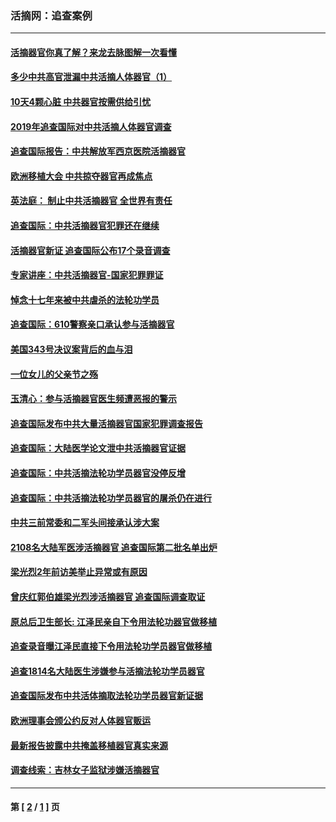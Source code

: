 ### 活摘网：追查案例
---
#### [活摘器官你真了解？来龙去脉图解一次看懂](../../pages/nf5880/n13013820.md?04280430) 
#### [多少中共高官泄漏中共活摘人体器官（1）](../../pages/nf5880/n12671234.md?04280430) 
#### [10天4颗心脏 中共器官按需供给引忧](../../pages/nf5880/n12326366.md?04280430) 
#### [2019年追查国际对中共活摘人体器官调查](../../pages/nf5880/n11917733.md?04280430) 
#### [追查国际报告：中共解放军西京医院活摘器官](../../pages/nf5880/n11838359.md?04280430) 
#### [欧洲移植大会 中共掠夺器官再成焦点](../../pages/nf5880/n11538883.md?04280430) 
#### [英法庭： 制止中共活摘器官 全世界有责任](../../pages/nf5880/n11330691.md?04280430) 
#### [追查国际：中共活摘器官犯罪还在继续](../../pages/nf5880/n11218301.md?04280430) 
#### [活摘器官新证 追查国际公布17个录音调查](../../pages/nf5880/n10897744.md?04280430) 
#### [专家讲座：中共活摘器官-国家犯罪罪证](../../pages/nf5880/n8828153.md?04280430) 
#### [悼念十七年来被中共虐杀的法轮功学员](../../pages/nf5880/n8124823.md?04280430) 
#### [追查国际：610警察亲口承认参与活摘器官](../../pages/nf5880/n8109067.md?04280430) 
#### [美国343号决议案背后的血与泪](../../pages/nf5880/n8020684.md?04280430) 
#### [一位女儿的父亲节之殇](../../pages/nf5880/n8014122.md?04280430) 
#### [玉清心：参与活摘器官医生频遭恶报的警示](../../pages/nf5880/n4637546.md?04280430) 
#### [追查国际发布中共大量活摘器官国家犯罪调查报告](../../pages/nf5880/n4613428.md?04280430) 
#### [追查国际：大陆医学论文泄中共活摘器官证据](../../pages/nf5880/n4608794.md?04280430) 
#### [追查国际：中共活摘法轮功学员器官没停反增](../../pages/nf5880/n4584075.md?04280430) 
#### [追查国际：中共活摘法轮功学员器官的屠杀仍在进行](../../pages/nf5880/n4299154.md?04280430) 
#### [中共三前常委和二军头间接承认涉大案](../../pages/nf5880/n4286244.md?04280430) 
#### [2108名大陆军医涉活摘器官 追查国际第二批名单出炉](../../pages/nf5880/n4284769.md?04280430) 
#### [梁光烈2年前访美举止异常或有原因](../../pages/nf5880/n4279686.md?04280430) 
#### [曾庆红郭伯雄梁光烈涉活摘器官 追查国际调查取证](../../pages/nf5880/n4278462.md?04280430) 
#### [原总后卫生部长: 江泽民亲自下令用法轮功器官做移植](../../pages/nf5880/n4263864.md?04280430) 
#### [追查录音曝江泽民直接下令用法轮功学员器官做移植](../../pages/nf5880/n4261268.md?04280430) 
#### [追查1814名大陆医生涉嫌参与活摘法轮功学员器官](../../pages/nf5880/n4259055.md?04280430) 
#### [追查国际发布中共活体摘取法轮功学员器官新证据](../../pages/nf5880/n4258255.md?04280430) 
#### [欧洲理事会颁公约反对人体器官贩运](../../pages/nf5880/n4206955.md?04280430) 
#### [最新报告披露中共掩盖移植器官真实来源](../../pages/nf5880/n4140084.md?04280430) 
#### [调查线索：吉林女子监狱涉嫌活摘器官](../../pages/nf5880/n4044366.md?04280430) 

---
#### 第 [ [2](./2.md?04280430) / [1](./1.md?04280430) ] 页
